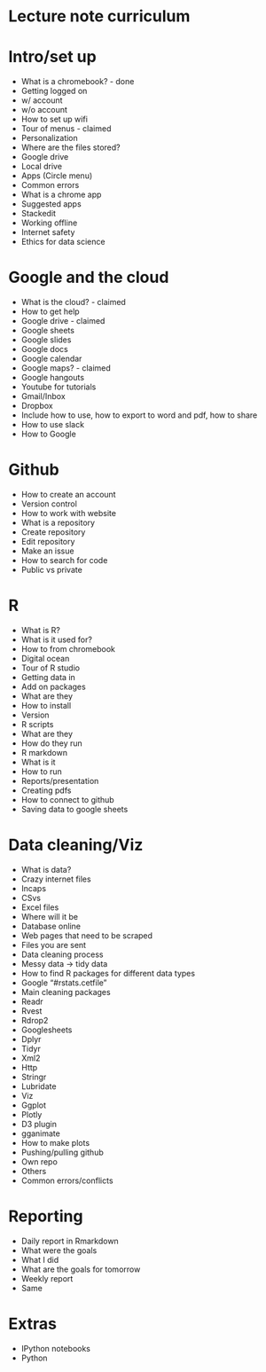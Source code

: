 # Lecture note curriculum

# Intro/set up
* What is a chromebook? - done
* Getting logged on
 * w/ account
 * w/o account
* How to set up wifi
* Tour of menus - claimed 
* Personalization
* Where are the files stored?
 * Google drive
 * Local drive
* Apps (Circle menu)
* Common errors
* What is a chrome app
* Suggested apps
 * Stackedit
* Working offline
* Internet safety
* Ethics for data science
 
# Google and the cloud
* What is the cloud? - claimed
* How to get help
* Google drive - claimed
* Google sheets
* Google slides
* Google docs
* Google calendar
* Google maps? - claimed
* Google hangouts
* Youtube for tutorials
* Gmail/Inbox
* Dropbox
* Include how to use, how to export to word and pdf, how to share
* How to use slack
* How to Google
 
# Github
* How to create an account
* Version control
* How to work with website
* What is a repository
* Create repository
* Edit repository
* Make an issue
* How to search for code
* Public vs private
 
# R
* What is R?
* What is it used for?
* How to from chromebook
* Digital ocean
* Tour of R studio
* Getting data in
* Add on packages
* What are they
* How to install
* Version
* R scripts
* What are they
* How do they run
* R markdown
* What is it
* How to run
* Reports/presentation
* Creating pdfs
* How to connect to github
* Saving data to google sheets
 
# Data cleaning/Viz
* What is data?
* Crazy internet files
* Incaps
* CSvs
* Excel files
* Where will it be
 * Database online
 * Web pages that need to be scraped
 * Files you are sent
* Data cleaning process
 * Messy data -> tidy data
* How to find R packages for different data types
* Google “#rstats.cetfile”
* Main cleaning packages
* Readr
* Rvest
* Rdrop2
* Googlesheets
* Dplyr
* Tidyr
* Xml2
* Http
* Stringr
* Lubridate
* Viz
* Ggplot
* Plotly
* D3 plugin
* gganimate
* How to make plots
* Pushing/pulling github
* Own repo
* Others
* Common errors/conflicts
 
# Reporting
* Daily report in Rmarkdown
* What were the goals
* What I did
* What are the goals for tomorrow
* Weekly report
* Same
 
# Extras
* IPython notebooks
* Python


